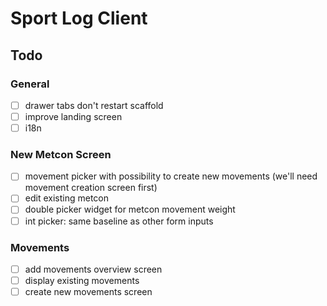 
# Sport Log Client

## Todo

### General
* [ ] drawer tabs don't restart scaffold
* [ ] improve landing screen
* [ ] i18n

### New Metcon Screen
* [ ] movement picker with possibility to create new movements (we'll need movement creation screen first)
* [ ] edit existing metcon
* [ ] double picker widget for metcon movement weight
* [ ] int picker: same baseline as other form inputs

### Movements
* [ ] add movements overview screen
* [ ] display existing movements
* [ ] create new movements screen